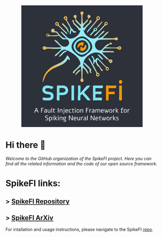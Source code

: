 <p align="center">
    <img src="./spikefi_logo.png" width="400">
</p>

# Hi there 👋

*Welcome to the GitHub organization of the SpikeFI project. Here you can find all the related information and the code of our open source framework.*

# SpikeFI links:
## > [SpikeFI Repository](https://github.com/SpikeFI/SpikeFI)
## > [SpikeFI ArXiv](https://github.com/SpikeFI/SpikeFI)

For intallation and usage instructions, please navigate to the SpikeFI [repo](https://github.com/SpikeFI/SpikeFI).

